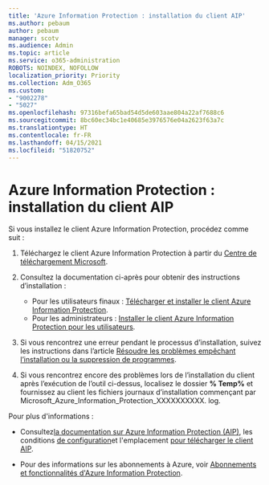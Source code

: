 ```yaml
---
title: 'Azure Information Protection : installation du client AIP'
ms.author: pebaum
author: pebaum
manager: scotv
ms.audience: Admin
ms.topic: article
ms.service: o365-administration
ROBOTS: NOINDEX, NOFOLLOW
localization_priority: Priority
ms.collection: Adm_O365
ms.custom:
- "9002278"
- "5027"
ms.openlocfilehash: 97316befa65bad54d5de603aae804a22af7688c6
ms.sourcegitcommit: 8bc60ec34bc1e40685e3976576e04a2623f63a7c
ms.translationtype: HT
ms.contentlocale: fr-FR
ms.lasthandoff: 04/15/2021
ms.locfileid: "51820752"
---
```

# <a name="azure-information-protection-aip-client-installation"></a>Azure Information Protection : installation du client AIP

Si vous installez le client Azure Information Protection, procédez comme suit :

1. Téléchargez le client Azure Information Protection à partir du [Centre de téléchargement Microsoft](https://www.microsoft.com/download/details.aspx?id=53018).

2. Consultez la documentation ci-après pour obtenir des instructions d’installation :

    - Pour les utilisateurs finaux : [Télécharger et installer le client Azure Information Protection](https://docs.microsoft.com/azure/information-protection/rms-client/install-client-app).
    - Pour les administrateurs : [Installer le client Azure Information Protection pour les utilisateurs](https://docs.microsoft.com/azure/information-protection/rms-client/client-admin-guide-install).

3. Si vous rencontrez une erreur pendant le processus d’installation, suivez les instructions dans l’article [Résoudre les problèmes empêchant l’installation ou la suppression de programmes](https://support.microsoft.com/help/17588/windows-fix-problems-that-block-programs-being-installed-or-removed).

4. Si vous rencontrez encore des problèmes lors de l’installation du client après l’exécution de l’outil ci-dessus, localisez le dossier **% Temp%** et fournissez au client les fichiers journaux d’installation commençant par Microsoft_Azure_Information_Protection_XXXXXXXXXX. log.

Pour plus d'informations :

- Consultez[la documentation sur Azure Information Protection (AIP)](https://docs.microsoft.com/azure/information-protection/what-is-information-protection), les conditions [de configuration](https://docs.microsoft.com/azure/information-protection/get-started/requirements)et l'emplacement [pour télécharger le client AIP](https://www.microsoft.com/download/details.aspx?id=53018).

- Pour des informations sur les abonnements à Azure, voir [Abonnements et fonctionnalités d'Azure Information Protection](https://azure.microsoft.com/pricing/details/information-protection).
